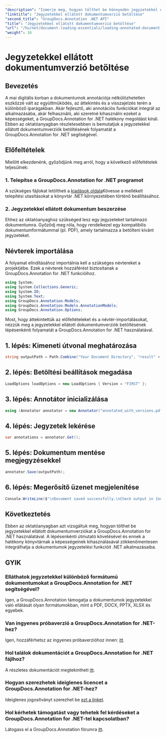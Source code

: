 ```yaml
---
"description": "Ismerje meg, hogyan tölthet be könnyedén jegyzetekkel ellátott dokumentumverziókat a GroupDocs.Annotation for .NET segítségével. Egyszerűsítse az együttműködési és ellenőrzési folyamatokat."
"linktitle": "Jegyzetekkel ellátott dokumentumverzió betöltése"
"second_title": "GroupDocs.Annotation .NET API"
"title": "Jegyzetekkel ellátott dokumentumverzió betöltése"
"url": "/hu/net/document-loading-essentials/loading-annotated-document-version/"
"weight": 16
---
```


# Jegyzetekkel ellátott dokumentumverzió betöltése

## Bevezetés
A mai digitális korban a dokumentumok annotációja nélkülözhetetlen eszközzé vált az együttműködés, az áttekintés és a visszajelzés terén a különböző iparágakban. Akár fejlesztő, aki annotációs funkciókat integrál az alkalmazásába, akár felhasználó, aki szeretné kihasználni ezeket a képességeket, a GroupDocs.Annotation for .NET hatékony megoldást kínál. Ebben az oktatóanyagban részletesebben is bemutatjuk a jegyzetekkel ellátott dokumentumverziók betöltésének folyamatát a GroupDocs.Annotation for .NET segítségével.
## Előfeltételek
Mielőtt elkezdenénk, győződjünk meg arról, hogy a következő előfeltételek teljesülnek:
### 1. Telepítse a GroupDocs.Annotation for .NET programot
A szükséges fájlokat letöltheti a [kiadások oldala](https://releases.groupdocs.com/annotation/net/)Kövesse a mellékelt telepítési utasításokat a könyvtár .NET környezetében történő beállításához.
### 2. Jegyzetekkel ellátott dokumentum beszerzése
Ehhez az oktatóanyaghoz szükséged lesz egy jegyzeteket tartalmazó dokumentumra. Győződj meg róla, hogy rendelkezel egy kompatibilis dokumentumformátummal (pl. PDF), amely tartalmazza a betölteni kívánt jegyzeteket.

## Névterek importálása
A folyamat elindításához importálnia kell a szükséges névtereket a projektjébe. Ezek a névterek hozzáférést biztosítanak a GroupDocs.Annotation for .NET funkcióihoz.

```csharp
using System;
using System.Collections.Generic;
using System.IO;
using System.Text;
using GroupDocs.Annotation.Models;
using GroupDocs.Annotation.Models.AnnotationModels;
using GroupDocs.Annotation.Options;
```


Most, hogy áttekintettük az előfeltételeket és a névtér-importálásokat, nézzük meg a jegyzetekkel ellátott dokumentumverziók betöltésének lépésenkénti folyamatát a GroupDocs.Annotation for .NET használatával.
## 1. lépés: Kimeneti útvonal meghatározása
```csharp
string outputPath = Path.Combine("Your Document Directory", "result" + Path.GetExtension("input.pdf"));
```
## 2. lépés: Betöltési beállítások megadása
```csharp
LoadOptions loadOptions = new LoadOptions { Version = "FIRST" };
```
## 3. lépés: Annotátor inicializálása
```csharp
using (Annotator annotator = new Annotator("annotated_with_versions.pdf", loadOptions))
```
## 4. lépés: Jegyzetek lekérése
```csharp
var annotations = annotator.Get();
```
## 5. lépés: Dokumentum mentése megjegyzésekkel
```csharp
annotator.Save(outputPath);
```
## 6. lépés: Megerősítő üzenet megjelenítése
```csharp
Console.WriteLine($"\nDocument saved successfully.\nCheck output in {outputPath}.");
```

## Következtetés
Ebben az oktatóanyagban azt vizsgáltuk meg, hogyan tölthet be jegyzetekkel ellátott dokumentumverziókat a GroupDocs.Annotation for .NET használatával. A lépésenkénti útmutató követésével és ennek a hatékony könyvtárnak a képességeinek kihasználásával zökkenőmentesen integrálhatja a dokumentumok jegyzetelési funkcióit .NET alkalmazásaiba.
## GYIK
### Elláthatok jegyzetekkel különböző formátumú dokumentumokat a GroupDocs.Annotation for .NET segítségével?
Igen, a GroupDocs.Annotation támogatja a dokumentumok jegyzetekkel való ellátását olyan formátumokban, mint a PDF, DOCX, PPTX, XLSX és egyebek.
### Van ingyenes próbaverzió a GroupDocs.Annotation for .NET-hez?
Igen, hozzáférhetsz az ingyenes próbaverzióhoz innen: [itt](https://releases.groupdocs.com/).
### Hol találok dokumentációt a GroupDocs.Annotation for .NET fájlhoz?
A részletes dokumentációt megtekintheti [itt](https://tutorials.groupdocs.com/annotation/net/).
### Hogyan szerezhetek ideiglenes licencet a GroupDocs.Annotation for .NET-hez?
Ideiglenes jogosítványt szerezhet be [ezt a linket](https://purchase.groupdocs.com/temporary-license/).
### Hol kérhetek támogatást vagy tehetek fel kérdéseket a GroupDocs.Annotation for .NET-tel kapcsolatban?
Látogass el a GroupDocs.Annotation fórumra [itt](https://forum.groupdocs.com/c/annotation/10).